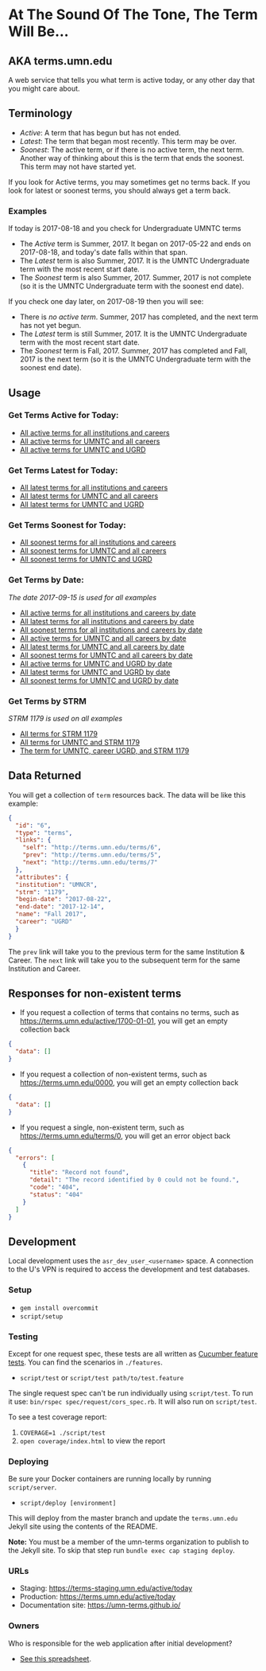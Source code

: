 # At The Sound Of The Tone, The Term Will Be...
## AKA terms.umn.edu

A web service that tells you what term is active today, or any other day that you might care about.

## Terminology

- _Active_: A term that has begun but has not ended.
- _Latest_: The term that began most recently. This term may be over.
- _Soonest_: The active term, or if there is no active term, the next term. Another way of thinking about this is the term that ends the soonest. This term may not have started yet.

If you look for Active terms, you may sometimes get no terms back. If you look for latest or soonest terms, you should always get a term back.

### Examples

If today is 2017-08-18 and you check for Undergraduate UMNTC terms

- The _Active_ term is Summer, 2017. It began on 2017-05-22 and ends on 2017-08-18, and today's date falls within that span.
- The _Latest_ term is also Summer, 2017. It is the UMNTC Undergraduate term with the most recent start date.
- The _Soonest_ term is also Summer, 2017. Summer, 2017 is not complete (so it is the UMNTC Undergraduate term with the soonest end date).

If you check one day later, on 2017-08-19 then you will see:

- There is *no active term*. Summer, 2017 has completed, and the next term has not yet begun.
- The _Latest_ term is still Summer, 2017. It is the UMNTC Undergraduate term with the most recent start date.
- The _Soonest_ term is Fall, 2017. Summer, 2017 has completed and Fall, 2017 is the next term (so it is the UMNTC Undergraduate term with the soonest end date).

## Usage

### Get Terms Active for Today:
* [All active terms for all institutions and careers](https://terms.umn.edu/active/today)
* [All active terms for UMNTC and all careers](https://terms.umn.edu/umntc/active/today)
* [All active terms for UMNTC and UGRD](https://terms.umn.edu/umntc/ugrd/active/today)

### Get Terms Latest for Today:
* [All latest terms for all institutions and careers](https://terms.umn.edu/latest/today)
* [All latest terms for UMNTC and all careers](https://terms.umn.edu/umntc/latest/today)
* [All latest terms for UMNTC and UGRD](https://terms.umn.edu/umntc/ugrd/latest/today)

### Get Terms Soonest for Today:
* [All soonest terms for all institutions and careers](https://terms.umn.edu/soonest/today)
* [All soonest terms for UMNTC and all careers](https://terms.umn.edu/umntc/soonest/today)
* [All soonest terms for UMNTC and UGRD](https://terms.umn.edu/umntc/ugrd/soonest/today)

### Get Terms by Date: 
_The date 2017-09-15 is used for all examples_
* [All active terms for all institutions and careers by date](https://terms.umn.edu/active/2017-09-15)
* [All latest terms for all institutions and careers by date](https://terms.umn.edu/latest/2017-09-15)
* [All soonest terms for all institutions and careers by date](https://terms.umn.edu/soonest/2017-09-15)
* [All active terms for UMNTC and all careers by date](https://terms.umn.edu/umntc/active/2017-09-15)
* [All latest terms for UMNTC and all careers by date](https://terms.umn.edu/umntc/latest/2017-09-15)
* [All soonest terms for UMNTC and all careers by date](https://terms.umn.edu/umntc/soonest/2017-09-15)
* [All active terms for UMNTC and UGRD by date](https://terms.umn.edu/umntc/ugrd/active/2017-09-15)
* [All latest terms for UMNTC and UGRD by date](https://terms.umn.edu/umntc/ugrd/latest/2017-09-15)
* [All soonest terms for UMNTC and UGRD by date](https://terms.umn.edu/umntc/ugrd/soonest/2017-09-15)


### Get Terms by STRM
_STRM 1179 is used on all examples_
* [All terms for STRM 1179](https://terms.umn.edu/1179)
* [All terms for UMNTC and STRM 1179](https://terms.umn.edu/umntc/1179)
* [The term for UMNTC, career UGRD, and STRM 1179](https://terms.umn.edu/umntc/ugrd/1179)
## Data Returned

You will get a collection of `term` resources back. The data will be like this example:

```json
{
  "id": "6",
  "type": "terms",
  "links": {
    "self": "http://terms.umn.edu/terms/6",
    "prev": "http://terms.umn.edu/terms/5",
    "next": "http://terms.umn.edu/terms/7"
  },
  "attributes": {
  "institution": "UMNCR",
  "strm": "1179",
  "begin-date": "2017-08-22",
  "end-date": "2017-12-14",
  "name": "Fall 2017",
  "career": "UGRD"
  }
}
```

The `prev` link will take you to the previous term for the same Institution & Career. The `next` link will take you to the subsequent term for the same Institution and Career.

## Responses for non-existent terms

- If you request a collection of terms that contains no terms, such as https://terms.umn.edu/active/1700-01-01, you will get an empty collection back

```json
{
  "data": []
}
```

- If you request a collection of non-existent terms, such as https://terms.umn.edu/0000, you will get an empty collection back

```json
{
  "data": []
}
```

- If you request a single, non-existent term, such as https://terms.umn.edu/terms/0, you will get an error object back

```json
{
  "errors": [
    {
      "title": "Record not found",
      "detail": "The record identified by 0 could not be found.",
      "code": "404",
      "status": "404"
    }
  ]
}
```

## Development

Local development uses the `asr_dev_user_<username>` space. A connection to the
U's VPN is required to access the development and test databases.

### Setup

- `gem install overcommit`
- `script/setup`

### Testing

Except for one request spec, these tests are all written as [Cucumber feature tests](https://cucumber.io/). You can find the scenarios in `./features`.

- `script/test` or `script/test path/to/test.feature`

The single request spec can't be run individually using `script/test`. To run it use: `bin/rspec spec/request/cors_spec.rb`. It will also run on `script/test`.

To see a test coverage report:

1. `COVERAGE=1 ./script/test`
1. `open coverage/index.html` to view the report

### Deploying

Be sure your Docker containers are running locally by running `script/server`.

- `script/deploy [environment]`

This will deploy from the master branch and update the `terms.umn.edu` Jekyll site using the contents of the README.

**Note:** You must be a member of the umn-terms organization to publish to the Jekyll site. To skip that step run `bundle exec cap staging deploy`.

### URLs

- Staging: https://terms-staging.umn.edu/active/today
- Production: https://terms.umn.edu/active/today
- Documentation site: https://umn-terms.github.io/

### Owners

Who is responsible for the web application after initial development?
 * [See this spreadsheet](https://docs.google.com/spreadsheets/d/1JOCG2MZnzsQ_ja8B-pEBqARSXyvoR0TwDb_APO3cdL4/edit?usp=sharing).
